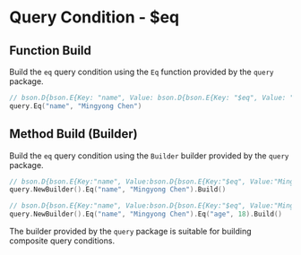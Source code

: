 # Query Condition - $eq
## Function Build
Build the `eq` query condition using the `Eq` function provided by the `query` package.
```go
// bson.D{bson.E{Key: "name", Value: bson.D{bson.E{Key: "$eq", Value: "Mingyong Chen"}}}}
query.Eq("name", "Mingyong Chen")
```

## Method Build (Builder)
Build the `eq` query condition using the `Builder` builder provided by the `query` package.
```go
// bson.D{bson.E{Key:"name", Value:bson.D{bson.E{Key:"$eq", Value:"Mingyong Chen"}}}}
query.NewBuilder().Eq("name", "Mingyong Chen").Build()

// bson.D{bson.E{Key:"name", Value:bson.D{bson.E{Key:"$eq", Value:"Mingyong Chen"}}}, bson.E{Key:"age", Value:bson.D{bson.E{Key:"$eq", Value:18}}}}
query.NewBuilder().Eq("name", "Mingyong Chen").Eq("age", 18).Build()
```
The builder provided by the `query` package is suitable for building composite query conditions.